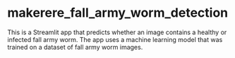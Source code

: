 # makerere_fall_army_worm_detection
This is a Streamlit app that predicts whether an image contains a healthy or infected fall army worm. The app uses a machine learning model that was trained on a dataset of fall army worm images.
